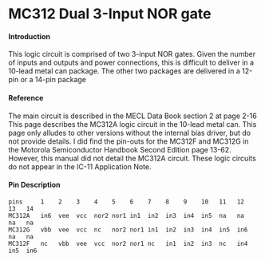 # MC312 Dual 3-Input NOR gate

#### Introduction

This logic circuit is comprised of two 3-input NOR gates.
Given the number of inputs and outputs and power connections, this is difficult to deliver in a 10-lead metal can package.
The other two packages are delivered in a 12-pin or a 14-pin package

#### Reference

The main circuit is described in the MECL Data Book section 2 at page 2-16
This page describes the MC312A logic circuit in the 10-lead metal can.
This page only alludes to other versions without the internal bias driver, but do not provide details.
I did find the pin-outs for the MC312F and MC312G in the Motorola Semiconductor Handbook Second Edition page 13-62.
However, this manual did not detail the MC312A circuit.
These logic circuits do not appear in the IC-11 Application Note.

#### Pin Description

```
pins     1    2    3    4    5    6    7    8    9    10   11   12   13   14
MC312A   in6  vee  vcc  nor2 nor1 in1  in2  in3  in4  in5  na   na   na   na
MC312G   vbb  vee  vcc  nc   nor2 nor1 in1  in2  in3  in4  in5  in6  na   na
MC312F   nc   vbb  vee  vcc  nor2 nor1 nc   in1  in2  in3  nc   in4  in5  in6
```
